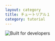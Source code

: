 ```yaml
---
layout: category
title: チュートリアル１
category: tutorial
---
```


![Built for developers]({{site.baseurl}}/_screenshots/GitHub/1.Built_for_developers.png "Built_for_developers")